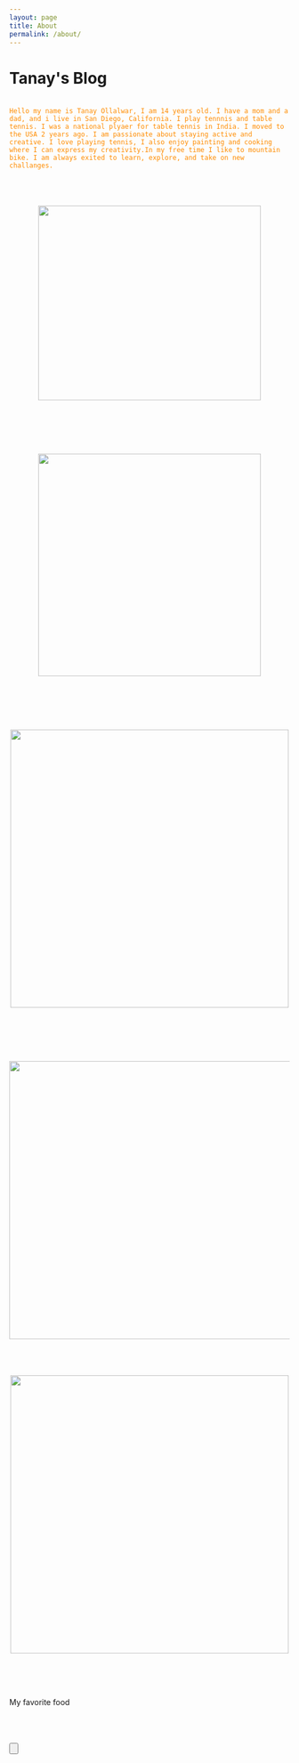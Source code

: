 ```yaml
---
layout: page
title: About
permalink: /about/
---
```


# Tanay's Blog

<br>
<code style="color : darkorange">Hello my name is Tanay Ollalwar, I am 14 years old. I have a mom and a dad, and i live in San Diego, California. I play tennnis and table tennis. I was a national plyaer for table tennis in India. I moved to the USA 2 years ago. I am passionate about staying active and creative. I love playing tennis, I also enjoy painting and cooking where I can express my creativity.In my free time I like to mountain bike. I am always exited to learn, explore, and take on new challanges.</code>
<br><br> <br><br>

<p align="center">
<img src="https://magazine.fortevillageresort.com/wp-content/uploads/2022/01/tennis-770x513.jpg" width="400" height="350">
</p>

<br>
<br>
<br>
<br>

<p align="center">
<img src="https://media.istockphoto.com/id/1477430966/photo/woman-preparing-quinoa-vegetable-mix-cooked-in-a-frying-pan.jpg?s=612x612&w=0&k=20&c=eGlflJ8A7Kg8SbidqJxDp9hzbG0ETt3saS7Z4Sf250g=" width="400" height="400" >
</p>

<br>
<br>
<br>
<br>

<p align="center">
<img src="https://www.lookoutvt.com/wp-content/uploads/2023/06/AdobeStock_593082107-scaled-e1692656084718.jpeg" width="500" height="500">
</p>

<br>
<br>
<br>
<br>

<p align="center">
<img src="https://upload.wikimedia.org/wikipedia/en/thumb/4/41/Flag_of_India.svg/1920px-Flag_of_India.svg.png" width="750" height="500">

<br>
<br>
<br>
<br>

<p align="center">
<img src="https://shwetainthekitchen.com/wp-content/uploads/2020/03/IMG_7944-scaled.jpg" width="500" height="500">

<br><br><br>

My favorite food

<br><br><br>
<button>